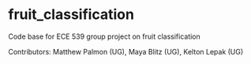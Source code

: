 # fruit_classification
Code base for ECE 539 group project on fruit classification

Contributors: Matthew Palmon (UG), Maya Blitz (UG), Kelton Lepak (UG)
